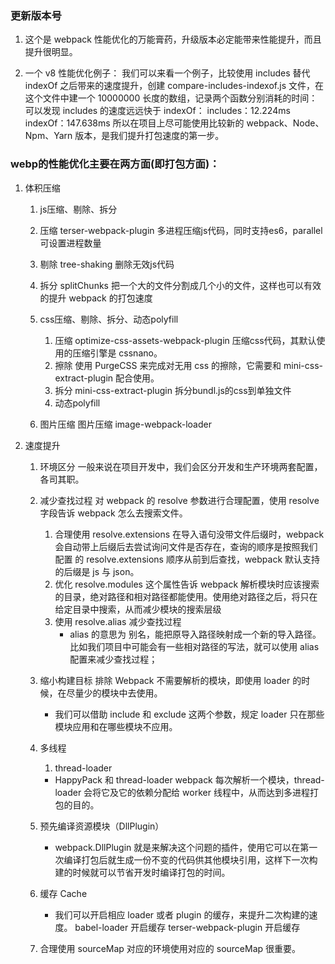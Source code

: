 ### 更新版本号
  1. 这个是 webpack 性能优化的万能膏药，升级版本必定能带来性能提升，而且提升很明显。

  2. 一个 v8 性能优化例子：
      我们可以来看一个例子，比较使用 includes 替代 indexOf 之后带来的速度提升，创建 compare-includes-indexof.js 文件，在这个文件中建一个 10000000 长度的数组，记录两个函数分别消耗的时间：
    可以发现 includes 的速度远远快于 indexOf：
      includes：12.224ms
      indexOf：147.638ms
    所以在项目上尽可能使用比较新的 webpack、Node、Npm、Yarn 版本，是我们提升打包速度的第一步。

### webp的性能优化主要在两方面(即打包方面)：
  1. 体积压缩
      1. js压缩、剔除、拆分
        1. 压缩
          terser-webpack-plugin 多进程压缩js代码，同时支持es6，parallel可设置进程数量
          <!-- uglifyjs-webpack-plugin 不支持es6 -->
        2. 剔除
            tree-shaking 删除无效js代码
        3. 拆分
          splitChunks 把一个大的文件分割成几个小的文件，这样也可以有效的提升 webpack 的打包速度

      2. css压缩、剔除、拆分、动态polyfill
          1. 压缩
            optimize-css-assets-webpack-plugin 压缩css代码，其默认使用的压缩引擎是 cssnano。
          2. 擦除
            使用 PurgeCSS 来完成对无用 css 的擦除，它需要和 mini-css-extract-plugin 配合使用。
          3. 拆分
            mini-css-extract-plugin 拆分bundl.js的css到单独文件
          4. 动态polyfill

      3. 图片压缩
          图片压缩 image-webpack-loader


  2. 速度提升
      1. 环境区分
        一般来说在项目开发中，我们会区分开发和生产环境两套配置，各司其职。

      2. 减少查找过程
        对 webpack 的 resolve 参数进行合理配置，使用 resolve 字段告诉 webpack 怎么去搜索文件。
          1. 合理使用 resolve.extensions
              在导入语句没带文件后缀时，webpack 会自动带上后缀后去尝试询问文件是否存在，查询的顺序是按照我们配置 的 resolve.extensions 顺序从前到后查找，webpack 默认支持的后缀是 js 与 json。
          2. 优化 resolve.modules
              这个属性告诉 webpack 解析模块时应该搜索的目录，绝对路径和相对路径都能使用。使用绝对路径之后，将只在给定目录中搜索，从而减少模块的搜索层级
           3. 使用 resolve.alias 减少查找过程
              * alias 的意思为 别名，能把原导入路径映射成一个新的导入路径。
              比如我们项目中可能会有一些相对路径的写法，就可以使用 alias 配置来减少查找过程；

      3. 缩小构建目标
          排除 Webpack 不需要解析的模块，即使用 loader 的时候，在尽量少的模块中去使用。
          * 我们可以借助 include 和 exclude 这两个参数，规定 loader 只在那些模块应用和在哪些模块不应用。

      4. 多线程
          1. thread-loader
            *  HappyPack 和 thread-loader
            webpack 每次解析一个模块，thread-loader 会将它及它的依赖分配给 worker 线程中，从而达到多进程打包的目的。

      5. 预先编译资源模块（DllPlugin）
          * webpack.DllPlugin 就是来解决这个问题的插件，使用它可以在第一次编译打包后就生成一份不变的代码供其他模块引用，这样下一次构建的时候就可以节省开发时编译打包的时间。

      6. 缓存 Cache
          * 我们可以开启相应 loader 或者 plugin 的缓存，来提升二次构建的速度。
          babel-loader 开启缓存
          terser-webpack-plugin 开启缓存

      7. 合理使用 sourceMap
          对应的环境使用对应的 sourceMap 很重要。



  <!-- 参考文章： https://juejin.cn/post/6844904142675279886 -->